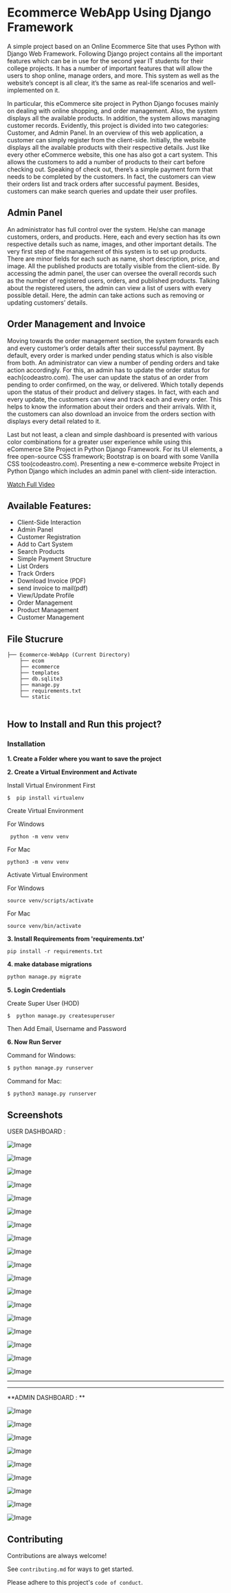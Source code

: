 # Ecommerce WebApp Using Django Framework



A simple project based on an Online Ecommerce Site that uses Python with Django Web Framework. Following Django project contains all the important features which can be in use for the second year IT students for their college projects. It has a number of important features that will allow the users to shop online, manage orders, and more. This system as well as the website’s concept is all clear, it’s the same as real-life scenarios and well-implemented on it. 

In particular, this eCommerce site project in Python Django focuses mainly on dealing with online shopping, and order management. Also, the system displays all the available products. In addition, the system allows managing customer records. Evidently, this project is divided into two categories: Customer, and Admin Panel. In an overview of this web application, a customer can simply register from the client-side. Initially, the website displays all the available products with their respective details. Just like every other eCommerce website, this one has also got a cart system. This allows the customers to add a number of products to their cart before checking out. Speaking of check out, there’s a simple payment form that needs to be completed by the customers. In fact, the customers can view their orders list and track orders after successful payment. Besides, customers can make search queries and update their user profiles.

## Admin Panel
An administrator has full control over the system. He/she can manage customers, orders, and products. Here, each and every section has its own respective details such as name, images, and other important details. The very first step of the management of this system is to set up products. There are minor fields for each such as name, short description, price, and image. All the published products are totally visible from the client-side. By accessing the admin panel, the user can oversee the overall records such as the number of registered users, orders, and published products. Talking about the registered users, the admin can view a list of users with every possible detail. Here, the admin can take actions such as removing or updating customers’ details.

## Order Management and Invoice
Moving towards the order management section, the system forwards each and every customer’s order details after their successful payment. By default, every order is marked under pending status which is also visible from both. An administrator can view a number of pending orders and take action accordingly. For this, an admin has to update the order status for each(codeastro.com). The user can update the status of an order from pending to order confirmed, on the way, or delivered. Which totally depends upon the status of their product and delivery stages. In fact, with each and every update, the customers can view and track each and every order. This helps to know the information about their orders and their arrivals. With it, the customers can also download an invoice from the orders section with displays every detail related to it.

Last but not least, a clean and simple dashboard is presented with various color combinations for a greater user experience while using this eCommerce Site Project in Python Django Framework. For its UI elements, a free open-source CSS framework; Bootstrap is on board with some Vanilla CSS too(codeastro.com). Presenting a new e-commerce website Project in Python Django which includes an admin panel with client-side interaction.

[Watch Full Video]()

## Available Features:

- Client-Side Interaction
- Admin Panel
- Customer Registration
- Add to Cart System
- Search Products
- Simple Payment Structure
- List Orders
- Track Orders
- Download Invoice (PDF)
- send invoice to mail(pdf)
- View/Update Profile
- Order Management
- Product Management
- Customer Management

## File Stucrure

```shell
├── Ecommerce-WebApp (Current Directory)
    ├── ecom
    ├── ecommerce
    ├── templates
    ├── db.sqlite3
    ├── manage.py
    ├── requirements.txt
    └── static
        
```



## How to Install and Run this project?

### Installation
**1. Create a Folder where you want to save the project**

**2. Create a Virtual Environment and Activate**

Install Virtual Environment First
```
$  pip install virtualenv
```

Create Virtual Environment

For Windows
```
 python -m venv venv
```
For Mac
```
python3 -m venv venv
```

Activate Virtual Environment

For Windows
```
source venv/scripts/activate
```

For Mac
```
source venv/bin/activate
```

**3. Install Requirements from 'requirements.txt'**
```
pip install -r requirements.txt
```

**4. make database migrations**
```python
python manage.py migrate
```

**5. Login Credentials**

Create Super User (HOD)
```
$  python manage.py createsuperuser
```
Then Add Email, Username and Password

**6. Now Run Server**

Command for Windows:
```python
$ python manage.py runserver
```

Command for Mac:
```python
$ python3 manage.py runserver
```

## Screenshots
USER DASHBOARD :  


![Image](https://github.com/user-attachments/assets/63f43ff3-0745-424f-8841-3514b6c9a033)

![Image](https://github.com/user-attachments/assets/898db0b9-f09a-4c00-9837-cb8beba30eb8)

![Image](https://github.com/user-attachments/assets/cf931fe2-3428-400b-b732-462cbfd5a55e)

![Image](https://github.com/user-attachments/assets/bbd8075d-d166-4b10-85df-861a6b60f141)

![Image](https://github.com/user-attachments/assets/82cf25c8-9f44-4a62-8549-f52a92fe1829)

![Image](https://github.com/user-attachments/assets/e295aecd-0b86-4a94-8ac3-dea259a9eac9)

![Image](https://github.com/user-attachments/assets/903a73ce-761a-4ba2-bc5f-726b04364af3)

![Image](https://github.com/user-attachments/assets/469a9a1b-749b-41a2-8b9e-1a7dd855f9f6)

![Image](https://github.com/user-attachments/assets/db1e6575-bbed-48b0-8b42-0dd59eb14906)

![Image](https://github.com/user-attachments/assets/2cfbe28f-4523-4001-a912-7e095d40e5d2)

![Image](https://github.com/user-attachments/assets/5ca99679-fc21-4e1e-8589-f1e5c860712c)

![Image](https://github.com/user-attachments/assets/f9b9c15b-3c68-4add-98ca-b81aad3c1ed6)

![Image](https://github.com/user-attachments/assets/e783cda4-6e3a-4626-9094-2b2ebe48b713)

![Image](https://github.com/user-attachments/assets/3f107b0d-4db2-453c-a830-40fb48a44358)

![Image](https://github.com/user-attachments/assets/95f3f6f7-6452-4735-a3bd-1b1f0bed07a9)

![Image](https://github.com/user-attachments/assets/e48cec65-bc4c-40e1-9c81-8ac2094de514)

![Image](https://github.com/user-attachments/assets/87079fb5-4c2e-4b75-9608-831a8b4c2f9e)

![Image](https://github.com/user-attachments/assets/a064b831-27fb-41a9-835b-0f9ee2549a60)




---------------------------------------------------------------------------------------------------------------------------------------------------------------
---------------------------------------------------------------------------------------------------------------------------------------------------------------




 
**ADMIN DASHBOARD :
**

![Image](https://github.com/user-attachments/assets/06261fae-e42a-4f9f-aaab-945da1981c26)

![Image](https://github.com/user-attachments/assets/8c9ac4f3-9f65-431b-8b24-b024f7dbd7b4)

![Image](https://github.com/user-attachments/assets/8be56bb1-cd00-47ce-a941-ebc07f5ae3a1)

![Image](https://github.com/user-attachments/assets/6c47e3fe-ed33-45b8-878a-fb474ae7fe69)

![Image](https://github.com/user-attachments/assets/8fa18410-aabb-453d-bea2-c9e105f57cdb)

![Image](https://github.com/user-attachments/assets/12923f0d-eb5d-4a8a-ae3d-ee811af59ed3)

![Image](https://github.com/user-attachments/assets/eb953cf9-7a59-4084-9503-fc8ff34cac8f)

![Image](https://github.com/user-attachments/assets/4b5582f2-0a1d-4e0b-80e2-f51fbff063a3)

![Image](https://github.com/user-attachments/assets/ab1c8ddc-ec01-4965-8e94-376b9643e3cd)



## Contributing

Contributions are always welcome!

See `contributing.md` for ways to get started.

Please adhere to this project's `code of conduct`.





